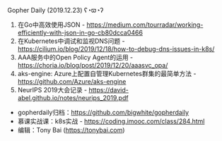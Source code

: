 Gopher Daily (2019.12.23) ʕ◔ϖ◔ʔ

1. 在Go中高效使用JSON - https://medium.com/tourradar/working-efficiently-with-json-in-go-cb80dcca0466
2. 在Kubernetes中调试和监视DNS问题 - https://cilium.io/blog/2019/12/18/how-to-debug-dns-issues-in-k8s/
3. AAA服务中的Open Policy Agent的运用 - https://choria.io/blog/post/2019/12/20/aaasvc_opa/
4. aks-engine: Azure上配置自管理Kubernetes群集的最简单方法 - https://github.com/Azure/aks-engine
5. NeurIPS 2019大会记录 - https://david-abel.github.io/notes/neurips_2019.pdf

* gopherdaily归档：https://github.com/bigwhite/gopherdaily
* 慕课实战课：k8s实战 - https://coding.imooc.com/class/284.html
* 编辑：Tony Bai (https://tonybai.com)
